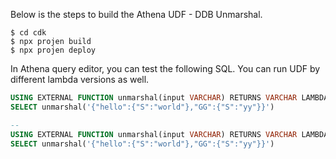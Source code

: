 
Below is the steps to build the Athena UDF - DDB Unmarshal.
```console
$ cd cdk
$ npx projen build
$ npx projen deploy
```

In Athena query editor, you can test the following SQL. You can run UDF by different lambda versions as well.
```sql
USING EXTERNAL FUNCTION unmarshal(input VARCHAR) RETURNS VARCHAR LAMBDA 'DdbUnmarshalCS'
SELECT unmarshal('{"hello":{"S":"world"},"GG":{"S":"yy"}}')

-- 
USING EXTERNAL FUNCTION unmarshal(input VARCHAR) RETURNS VARCHAR LAMBDA 'DdbUnmarshalCS:9'
SELECT unmarshal('{"hello":{"S":"world"},"GG":{"S":"yy"}}')

```